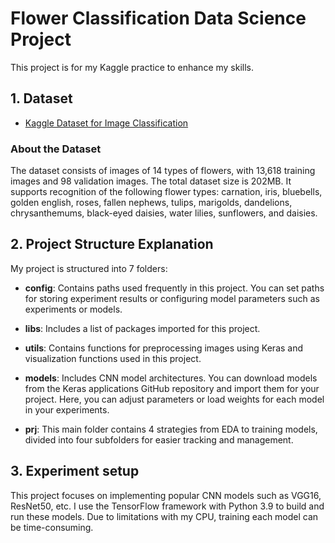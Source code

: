 # Flower Classification Data Science Project

This project is for my Kaggle practice to enhance my skills.

## 1. Dataset

- [Kaggle Dataset for Image Classification](https://www.kaggle.com/datasets/marquis03/flower-classification)

### About the Dataset

The dataset consists of images of 14 types of flowers, with 13,618 training images and 98 validation images. The total dataset size is 202MB. It supports recognition of the following flower types: carnation, iris, bluebells, golden english, roses, fallen nephews, tulips, marigolds, dandelions, chrysanthemums, black-eyed daisies, water lilies, sunflowers, and daisies.

## 2. Project Structure Explanation

My project is structured into 7 folders:

- **config**: Contains paths used frequently in this project. You can set paths for storing experiment results or configuring model parameters such as experiments or models.
  
- **libs**: Includes a list of packages imported for this project.
  
- **utils**: Contains functions for preprocessing images using Keras and visualization functions used in this project.
  
- **models**: Includes CNN model architectures. You can download models from the Keras applications GitHub repository and import them for your project. Here, you can adjust parameters or load weights for each model in your experiments.
  
- **prj**: This main folder contains 4 strategies from EDA to training models, divided into four subfolders for easier tracking and management.

## 3. Experiment setup
This project focuses on implementing popular CNN models such as VGG16, ResNet50, etc. I use the TensorFlow framework with Python 3.9 to build and run these models. Due to limitations with my CPU, training each model can be time-consuming.
